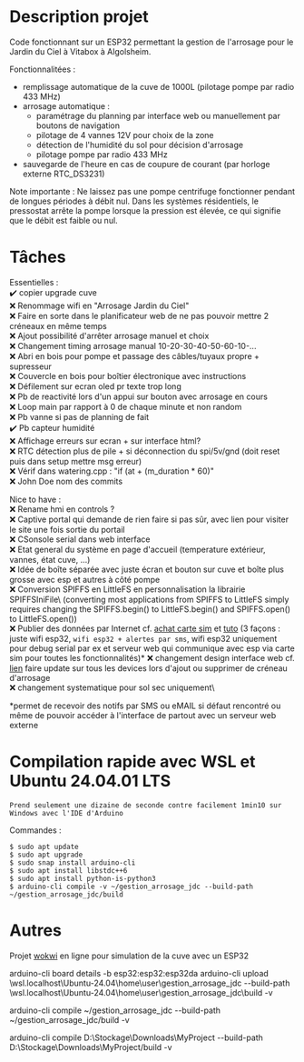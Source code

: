 # Description projet

Code fonctionnant sur un ESP32 permettant la gestion de l'arrosage pour le Jardin du Ciel à Vitabox à Algolsheim.

Fonctionnalitées :

- remplissage automatique de la cuve de 1000L (pilotage pompe par radio 433 MHz)
- arrosage automatique :
  - paramétrage du planning par interface web ou manuellement par boutons de navigation
  - pilotage de 4 vannes 12V pour choix de la zone
  - détection de l'humidité du sol pour décision d'arrosage
  - pilotage pompe par radio 433 MHz
- sauvegarde de l'heure en cas de coupure de courant (par horloge externe RTC_DS3231)

Note importante :
Ne laissez pas une pompe centrifuge fonctionner pendant de longues périodes à débit nul. Dans les systèmes résidentiels, le pressostat arrête la pompe lorsque la pression est élevée, ce qui signifie que le débit est faible ou nul.

# Tâches

Essentielles :\
✔️ copier upgrade cuve\
❌ Renommage wifi en "Arrosage Jardin du Ciel"\
❌ Faire en sorte dans le planificateur web de ne pas pouvoir mettre 2 créneaux en même temps\
❌ Ajout possibilité d'arrêter arrosage manuel et choix\
❌ Changement timing arrosage manual 10-20-30-40-50-60-10-...\
❌ Abri en bois pour pompe et passage des câbles/tuyaux propre + supresseur\
❌ Couvercle en bois pour boîtier électronique avec instructions\
❌ Défilement sur ecran oled pr texte trop long\
❌ Pb de reactivité lors d'un appui sur bouton avec arrosage en cours\
❌ Loop main par rapport à 0 de chaque minute et non random\
❌ Pb vanne si pas de planning de fait\
✔️ Pb capteur humidité\
❌ Affichage erreurs sur ecran + sur interface html?\
❌ RTC détection plus de pile + si déconnection du spi/5v/gnd (doit reset puis dans setup mettre msg erreur)\
❌ Vérif dans watering.cpp : "if (at + (m_duration \* 60)"\
❌ John Doe nom des commits

Nice to have :\
❌ Rename hmi en controls ?\
❌ Captive portal qui demande de rien faire si pas sûr, avec lien pour visiter le site une fois sortie du portail\
❌ CSonsole serial dans web interface\
❌ Etat general du système en page d'accueil (temperature extérieur, vannes, état cuve, ...)\
❌ Idée de boîte séparée avec juste écran et bouton sur cuve et boîte plus grosse avec esp et autres à côté pompe\
❌ Conversion SPIFFS en LittleFS en personnalisation la librairie SPIFFSIniFile\ (converting most applications from SPIFFS to LittleFS simply requires changing the SPIFFS.begin() to LittleFS.begin() and SPIFFS.open() to LittleFS.open())\
❌ Publier des données par Internet cf. [achat carte sim](https://www.thingsmobile.com/business/shop) et [tuto](https://randomnerdtutorials.com/esp32-sim800l-publish-data-to-cloud/) (3 façons : juste wifi esp32, `wifi esp32 + alertes par sms`, wifi esp32 uniquement pour debug serial par ex et serveur web qui communique avec esp via carte sim pour toutes les fonctionnalités)\*
❌ changement design interface web cf. [lien](https://www.google.com/search?sca_esv=9373e67870ea7967&q=esp32+good+looking+web+interface&udm=2fbs=ABzOT_CWdhQLP1FcmU5B0fn3xuWpA-dk4wpBWOGsoR7DG5zJBkzPWUS0OtApxR2914vrjk4ZqZZ4I2IkJifuoUeV0iQtITiOPPo9tDzmt9ZPGYJiIba3ipclDVbOjJlvTbgEP2s-bkOIhr5ELgbQI8I7zKhriYCgRXaYljMf-YpaNgLRzy2fJ38VbFwBTF_D5ZCA5_SutZQD&sa=X&ved=2ahUKEwjA_sOx2vWMAxUFKvsDHcgkMJkQtKgLegQIIRAB&biw=1920&bih=919&dpr=1#vhid=uo5Y2WpNP6a2vM&vssid=mosaic) faire update sur tous les devices lors d'ajout ou supprimer de créneau d'arrosage\
❌ changement systematique pour sol sec uniquement\

\*permet de recevoir des notifs par SMS ou eMAIL si défaut rencontré ou même de pouvoir accéder à l'interface de partout avec un serveur web externe

# Compilation rapide avec WSL et Ubuntu 24.04.01 LTS

`Prend seulement une dizaine de seconde contre facilement 1min10 sur Windows avec l'IDE d'Arduino`

Commandes :

```
$ sudo apt update
$ sudo apt upgrade
$ sudo snap install arduino-cli
$ sudo apt install libstdc++6
$ sudo apt install python-is-python3
$ arduino-cli compile -v ~/gestion_arrosage_jdc --build-path ~/gestion_arrosage_jdc/build
```

# Autres

Projet [wokwi](https://wokwi.com/projects/429204852876880897) en ligne pour simulation de la cuve avec un ESP32

arduino-cli board details -b esp32:esp32:esp32da
arduino-cli upload \\wsl.localhost\Ubuntu-24.04\home\user\gestion_arrosage_jdc --build-path \\wsl.localhost\Ubuntu-24.04\home\user\gestion_arrosage_jdc\build -v

arduino-cli compile ~/gestion_arrosage_jdc --build-path ~/gestion_arrosage_jdc/build -v

arduino-cli compile D:\Stockage\Downloads\MyProject --build-path D:\Stockage\Downloads\MyProject/build -v
